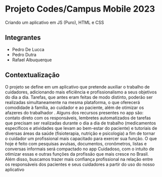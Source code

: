 # Projeto Codes/Campus Mobile 2023
Criando um aplicativo em JS (Puro), HTML e CSS
## Integrantes
* Pedro De Lucca
* Pedro Dutra
* Rafael Albuquerque
## Contextualização
O projeto se define em um aplicativo que pretende auxiliar o trabalho de cuidadores, adicionando mais eficiência e profissionalismo a seus objetivos do dia a dia. Tarefas, que antes eram feitas de modo distinto, poderão ser realizadas simultaneamente na mesma plataforma, o que oferecerá comodidade à família, ao cuidador e ao paciente, além de otimizar os afazeres do trabalhador . Alguns dos recursos presentes no app são: contato direto com os responsáveis, lembretes automatizados de tarefas que precisam ser realizadas durante o dia a dia de trabalho (medicamentos específicos e atividades que levam ao bem-estar do paciente) e tutoriais de diversas áreas da saúde (fisioterapia, nutrição e psicologia) a fim de tornar o cuidador um profissional mais capacitado para exercer sua função. O que hoje é feito com pesquisas avulsas, documentos, cronômetros, listas e conversas informais será compactado no app Cuidadoso, com o intuito de otimizar essas e outras funções da profissão que mais cresce no Brasil. Além disso, buscamos trazer mais confiança profissional na relação entre os responsáveis dos pacientes e seus cuidadores a partir do uso do nosso aplicativo
